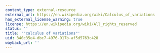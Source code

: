 ```yaml
---
content_type: external-resource
external_url: https://en.wikipedia.org/wiki/Calculus_of_variations
has_external_license_warning: true
license: https://en.wikipedia.org/wiki/All_rights_reserved
status: ''
title: '"calculus of variations"'
uid: 340c35e4-dbc7-4976-917b-af5d5763c428
wayback_url: ''
---
```

